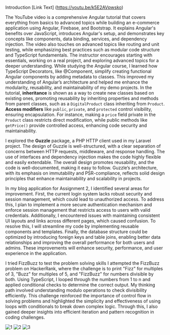 Introduction
[Link Text] (https://youtu.be/k5E2AVpwsko)

The YouTube video is a comprehensive Angular tutorial that covers everything from basics to advanced topics while building an e-commerce application using Angular, Firebase, and Bootstrap. It explains Angular's benefits over JavaScript, introduces Angular's setup, and demonstrates key concepts like components, data binding, services, and dependency injection. The video also touches on advanced topics like routing and unit testing, while emphasizing best practices such as modular code structure and TypeScript fundamentals. The instructor encourages starting with essentials, working on a real project, and exploring advanced topics for a deeper understanding.
While studying the Angular course, I learned how TypeScript Decorators, like @Component, simplify creating functional Angular components by adding metadata to classes. This improved my understanding of Angular’s architecture and helped me enhance the modularity, reusability, and maintainability of my demo projects.
In the tutorial, **inheritance** is shown as a way to create new classes based on existing ones, promoting reusability by inheriting properties and methods from parent classes, such as a `DigitalProduct` class inheriting from `Product`. **Access modifiers** like `public`, `private`, and `protected` control visibility, ensuring encapsulation. For instance, making a `price` field private in the `Product` class restricts direct modification, while public methods like `getPrice()` provide controlled access, enhancing code security and maintainability.

I explored the **Guzzle** package, a PHP HTTP client used in my Laravel project. The design of Guzzle is well-structured, with a clear separation of concerns between HTTP requests, middleware, and response handling. The use of interfaces and dependency injection makes the code highly flexible and easily extendable. The overall design promotes reusability, and the code is well-documented, making it easy to follow. Guzzle’s architecture, with its emphasis on immutability and PSR-compliance, reflects solid design principles that enhance maintainability and scalability in projects.

In my blog application for Assignment 2, I identified several areas for improvement. First, the current login system lacks robust security and session management, which could lead to unauthorized access. To address this, I plan to implement a more secure authentication mechanism and enforce session management that restricts access to users with valid credentials. Additionally, I encountered issues with maintaining consistent UI layouts and links across different pages, which caused confusion. To resolve this, I will streamline my code by implementing reusable components and templates. Finally, the database structure could be optimized by introducing foreign keys and table joins, enabling better data relationships and improving the overall performance for both users and admins. These improvements will enhance security, performance, and user experience in the application.

I tried FizzBuzz to test the problem solving skills
I attempted the FizzBuzz problem on HackerRank, where the challenge is to print "Fizz" for multiples of 3, "Buzz" for multiples of 5, and "FizzBuzz" for numbers divisible by both. Using TypeScript, I looped through the numbers from 1 to n and applied conditional checks to determine the correct output. My thinking path involved understanding modulo operations to check divisibility efficiently. This challenge reinforced the importance of control flow in solving problems and highlighted the simplicity and effectiveness of using loops with conditionals to break down complex logic. Through this, I also gained deeper insights into efficient iteration and pattern recognition in coding challenges.

![1](https://github.com/user-attachments/assets/79646bcb-feed-4ee3-99a4-9d3c3fb3fee4)
![2](https://github.com/user-attachments/assets/30afdaad-447f-44a5-a3a8-fafa178eaf7c)
![3](https://github.com/user-attachments/assets/2e4ec8a4-caa4-4156-a7e6-7e5f8678ca7b)





